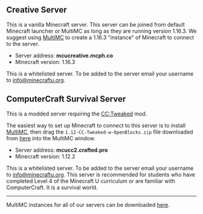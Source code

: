 ## Creative Server

This is a vanilla Minecraft server. This server can be joined from default Minecraft launcher or MultiMC as long as they are running version 1.16.3. We suggest using [MultiMC](https://multimc.org/) to create a 1.16.3 "instance" of Minecraft to connect to the server.

* Server address: **mcucreative.mcph.co**
* Minecraft version: 1.16.3

This is a whitelisted server. To be added to the server email your username to info@minecraftu.org. 

## ComputerCraft Survival Server

This is a modded server requiring the [CC:Tweaked](https://tweaked.cc/) mod.

The easiest way to set up Minecraft to connect to this server is to install [MultiMC](https://multimc.org/), then drag the `1.12-CC-Tweaked-w-OpenBlocks.zip` file downloaded from [here](https://drive.google.com/drive/folders/1iFEHelj_f6AewnWqjkmtoQWgSm-0kJyt?usp=sharing) into the MultiMC window.

* Server address: **mcucc2.crafted.pro**
* Minecraft version: 1.12.2

This is a whitelisted server. To be added to the server email your username to info@minecraftu.org. This server is recommended for students who have completed Level 4 of the Minecraft U curriculum or are familiar with ComputerCraft. It is a survival world.

---

MultiMC instances for all of our servers can be downloaded [here](https://drive.google.com/drive/folders/1iFEHelj_f6AewnWqjkmtoQWgSm-0kJyt?usp=sharing).
